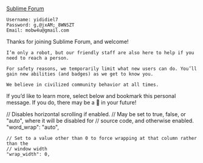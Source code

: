 # 

[Sublime Forum](https://forum.sublimetext.com/u/yididiel7/)

	Username: yididiel7
	Password: g,@jxAM;_8WNSZT
	Email: mobw4u@gmail.com


Thanks for joining Sublime Forum, and welcome!

    I’m only a robot, but our friendly staff are also here to help if you need to reach a person.

    For safety reasons, we temporarily limit what new users can do. You’ll gain new abilities (and badges) as we get to know you.

    We believe in civilized community behavior at all times.

If you’d like to learn more, select below and bookmark this personal message. If you do, there may be a :gift: in your future!



// Disables horizontal scrolling if enabled.
	// May be set to true, false, or "auto", where it will be disabled for
	// source code, and otherwise enabled.
	"word_wrap": "auto",

	// Set to a value other than 0 to force wrapping at that column rather than the
	// window width
	"wrap_width": 0,
